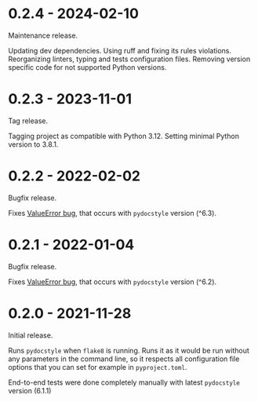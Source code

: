 0.2.4 - 2024-02-10
===================

Maintenance release.

Updating dev dependencies.
Using ruff and fixing its rules violations.
Reorganizing linters, typing and tests configuration files.
Removing version specific code for not supported Python versions.


0.2.3 - 2023-11-01
===================

Tag release.

Tagging project as compatible with Python 3.12.
Setting minimal Python version to 3.8.1.


0.2.2 - 2022-02-02
===================

Bugfix release.

Fixes [ValueError bug](https://github.com/KRunchPL/flake8-pydocstyle/issues/6), that occurs with `pydocstyle` version (^6.3).


0.2.1 - 2022-01-04
===================

Bugfix release.

Fixes [ValueError bug](https://github.com/KRunchPL/flake8-pydocstyle/issues/3), that occurs with `pydocstyle` version (^6.2).


0.2.0 - 2021-11-28
===================

Initial release.

Runs `pydocstyle` when `flake8` is running.
Runs it as it would be run without any parameters in the command line, so it respects all configuration file options that you can set for example in `pyproject.toml`.

End-to-end tests were done completely manually with latest `pydocstyle` version (6.1.1)

